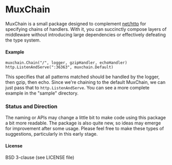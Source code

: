 # MuxChain

MuxChain is a small package designed to complement [net/http](http://golang.org/pkg/net/http) for specifying chains of handlers. With it, you can succinctly compose layers of middleware without introducing large dependencies or effectively defeating the type system.

#### Example

```
muxchain.Chain("/", logger, gzipHandler, echoHandler)
http.ListenAndServe(":36363", muxchain.Default)
```

This specifies that all patterns matched should be handled by the logger, then gzip, then echo. Since we're chaining to the default MuxChain, we can just pass that to `http.ListenAndServe`. You can see a more complete example in the "sample" directory.

### Status and Direction

The naming or APIs may change a little bit to make code using this package a bit more readable. The package is also quite new, so ideas may emerge for improvement after some usage. Please feel free to make these types of suggestions, particularly in this early stage.

#### License

BSD 3-clause (see LICENSE file)